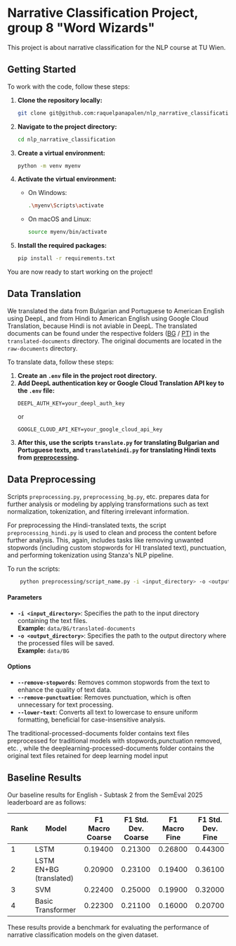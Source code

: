 # Narrative Classification Project, group 8 "Word Wizards"

This project is about narrative classification for the NLP course at TU Wien.

## Getting Started

To work with the code, follow these steps:

1. **Clone the repository locally:**
    ```bash
    git clone git@github.com:raquelpanapalen/nlp_narrative_classification.git
    ```

2. **Navigate to the project directory:**
    ```bash
    cd nlp_narrative_classification
    ```

3. **Create a virtual environment:**
    ```bash
    python -m venv myenv
    ```

4. **Activate the virtual environment:**
    - On Windows:
      ```bash
      .\myenv\Scripts\activate
      ```
    - On macOS and Linux:
      ```bash
      source myenv/bin/activate
      ```

5. **Install the required packages:**
    ```bash
    pip install -r requirements.txt
    ```

You are now ready to start working on the project!


## Data Translation

We translated the data from Bulgarian and Portuguese to American English using DeepL, and from Hindi to American English using Google Cloud Translation, because Hindi is not aviable in DeepL. The translated documents can be found under the respective folders ([BG](data/BG) / [PT](data/PT)) in the `translated-documents` directory. The original documents are located in the `raw-documents` directory.

To translate  data, follow these steps:

1. **Create an `.env` file in the project root directory.**
2. **Add DeepL authentication key or Google Cloud Translation API key to the `.env` file:**
    ```
    DEEPL_AUTH_KEY=your_deepl_auth_key 
    ```
    or
    ```
    GOOGLE_CLOUD_API_KEY=your_google_cloud_api_key
    ```
3. **After this, use the scripts `translate.py` for translating Bulgarian and Portuguese texts, and `translatehindi.py` for translating Hindi texts from [preprocessing](preprocessing).**

## Data Preprocessing

Scripts `preprocessing.py`, `preprocessing_bg.py`, etc.  prepares data for further analysis or modeling by applying transformations such as text normalization, tokenization, and filtering irrelevant information.

For preprocessing the Hindi-translated texts, the script `preprocessing_hindi.py` is used to clean and process the content before further analysis. This, again, includes tasks like removing unwanted stopwords (including custom stopwords for HI translated text), punctuation, and performing tokenization using Stanza's NLP pipeline.

To run the scripts:
```bash
    python preprocessing/script_name.py -i <input_directory> -o <output_directory> --remove-stopwords --remove-punctuation --lower-text
```

#### Parameters
- **`-i <input_directory>`**: Specifies the path to the input directory containing the text files.  
  **Example:** `data/BG/translated-documents`
- **`-o <output_directory>`**: Specifies the path to the output directory where the processed files will be saved.  
  **Example:** `data/BG`

#### Options
- **`--remove-stopwords`**: Removes common stopwords from the text to enhance the quality of text data.
- **`--remove-punctuation`**: Removes punctuation, which is often unnecessary for text processing.
- **`--lower-text`**: Converts all text to lowercase to ensure uniform formatting, beneficial for case-insensitive analysis.
  
The traditional-processed-documents folder contains text files preprocessed for traditional models with stopwords,punctuation removed, etc. , while the deeplearning-processed-documents folder contains the original text files retained for deep learning model input


## Baseline Results

Our baseline results for English - Subtask 2 from the SemEval 2025 leaderboard are as follows:

| Rank | Model                   | F1 Macro Coarse | F1 Std. Dev. Coarse | F1 Macro Fine | F1 Std. Dev. Fine |
|------|-------------------------|-----------------|---------------------|---------------|-------------------|
| 1    | LSTM                    | 0.19400         | 0.21300             | 0.26800       | 0.44300           |
| 2    | LSTM EN+BG (translated) | 0.20900         | 0.23100             | 0.19400       | 0.36100           |
| 3    | SVM                     | 0.22400         | 0.25000             | 0.19900       | 0.32000           |
| 4    | Basic Transformer       | 0.22300         | 0.21100             | 0.16000       | 0.20700           |

These results provide a benchmark for evaluating the performance of narrative classification models on the given dataset.